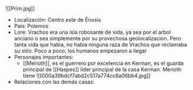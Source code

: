 ![[Prim.jpg]]
- Localización: Centro este de Énosis
- País: Polemos
- Lore: Vrachos era una isla robosante de vida, ya sea por el arbol anciano o sea simplemente por su provechosa geolocalizacion. Pero tanta vida que habia, no habia ninguna raza de Vrachos que reclamaba su sitio. Poco a poco, los humanos empezaron a llegar 
- Personajes importantes: 
	- [[Merioth]], es el guerrero por excelencia en Kerman, es el guarda principal de [[Haspes]] lider principal de la casa Kerman. Merioth tiene 
		![[000a39bdcf7abd2c517a774cc6a06bb4.jpg]]
- Relaciones con las demás casas: